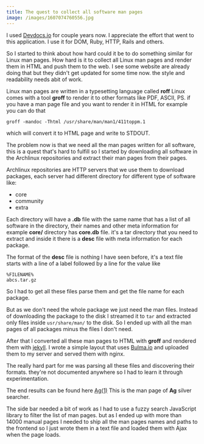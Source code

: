 ```yaml
---
title: The quest to collect all software man pages
image: /images/1607074760556.jpg
---
```


I used [Devdocs.io](https://devdocs.io/) for couple years now. I appreciate the
effort that went to this application. I use it for DOM, Ruby, HTTP, Rails and
others.

So I started to think about how hard could it be to do something similar for
Linux man pages. How hard is it to collect all Linux man pages and render them
in HTML and push them to the web. I see some website are already doing that but
they didn't get updated for some time now. the style and readability needs abit
of work.

Linux man pages are written in a typesetting language called **roff** Linux
comes with a tool **groff** to render it to other formats like PDF, ASCII, PS.
if you have a man page file and you want to render it in HTML for example you
can do that


```shell
groff -mandoc -Thtml /usr/share/man/man1/411toppm.1
```

which will convert it to HTML page and write to STDOUT.

The problem now is that we need all the man pages written for all software, this
is a quest that's hard to fulfill so I started by downloading all software in
the Archlinux repositories and extract their man pages from their pages.

Archlinux repositories are HTTP servers that we use them to download packages,
each server had different directory for different type of software like:

- core
- community
- extra

Each directory will have a **.db** file with the same name that has a list of
all software in the directory, their names and other meta information for
example **core/** directory has **core.db** file. it's a tar directory that you
need to extract and inside it there is a **desc** file with meta information for
each package.

The format of the **desc** file is nothing I have seen before, it's a text file
starts with a line of a label followed by a line for the value like

```
%FILENAME%
abcs.tar.gz
```

So I had to get all these files parse them and get the file name for each
package.

But as we don't need the whole package we just need the man files. Instead of
downloading the package to the disk I streamed it to `tar` and extracted only
files inside `usr/share/man/` to the disk. So I ended up with all the man pages
of all packages minus the files I don't need.

After that I converted all these man pages to HTML with **groff** and rendered
them with [jekyll](https://jekyllrb.com/). I wrote a simple layout that uses
[Bulma.io](https://jekyllrb.com/) and uploaded them to my server and served them
with nginx.

The really hard part for me was parsing all these files and discovering their
formats. they're not documented anywhere so I had to learn it through
experimentation.

The end results can be found here [Ag(1)](https://man.emadelsaid.com/ag.1/) This
is the man page of **Ag** silver searcher.

The side bar needed a bit of work as I had to use a fuzzy search JavaScript
library to filter the list of man pages. but as I ended up with more than 14000
manual pages I needed to ship all the man pages names and paths to the frontend
so I just wrote them in a text file and loaded them with Ajax when the page
loads.
